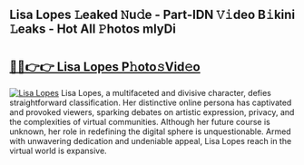 ## Lisa Lopes 𝙻eaked 𝙽u𝚍e - Part-IDN 𝚅𝚒deo B𝚒kini 𝙻eaks - Hot All 𝙿hotos mlyDi

# <h2><a href="http://ld2js5a.urlbe.top/?page=Lisa+Lopes">🔗🔗👉👉 Lisa Lopes P𝚑oto𝚜Vid𝚎o</a></h2>

[![Lisa Lopes](https://i.imgur.com/eBuTRDB.gif)](http://ld2js5a.urlbe.top/?page=Lisa+Lopes)
Lisa Lopes, a multifaceted and divisive character, defies straightforward classification. Her distinctive online persona has captivated and provoked viewers, sparking debates on artistic expression, privacy, and the complexities of virtual communities. Although her future course is unknown, her role in redefining the digital sphere is unquestionable. Armed with unwavering dedication and undeniable appeal, Lisa Lopes reach in the virtual world is expansive.
